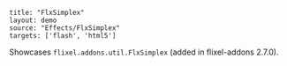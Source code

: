 ```
title: "FlxSimplex"
layout: demo
source: "Effects/FlxSimplex"
targets: ['flash', 'html5']
```

Showcases `flixel.addons.util.FlxSimplex` (added in flixel-addons 2.7.0).
